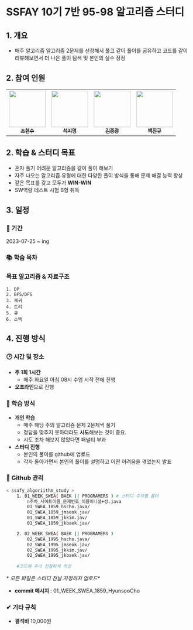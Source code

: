 # SSFAY 10기 7반 95-98 알고리즘 스터디

## 1. 개요

- 매주 알고리즘 알고리즘 2문제를 선정해서 풀고 같이 풀이를 공유하고 코드를 같이 리뷰해보면서 더 나은 풀이 탐색 및 본인의 실수 정정

## 2. 참여 인원

<table>
  <tr>
    <td align="center"><a href="https://github.com/hyunsoo10"><img src="https://avatars.githubusercontent.com/u/139304756?v=4" width="100px;" alt=""/><br /><sub><b>조현수</b></sub></a><br /></td>
    <td align="center"><a href="https://github.com/jseok0917"><img src="https://avatars.githubusercontent.com/u/139304962?v=4" width="100px;" alt=""/><br /><sub><b>석지명</b></sub></a><br /></td>
    <td align="center"><a href="https://github.com/kimjungkwang1"><img src="https://avatars.githubusercontent.com/u/134460604?v=4" width="100px;" alt=""/><br /><sub><b>김중광</b></sub></a><br /></td>
    <td align="center"><a href="https://github.com/qorwlsrb01"><img src="https://avatars.githubusercontent.com/u/139304778?v=4" width="100px;" alt=""/><br /><sub><b>백진규</b></sub></a><br /></td>   
  </tr>
</table>

## 2. 학습 & 스터디 목표

- 혼자 풀기 어려운 알고리즘을 같이 풀이 해보기
- 자주 나오는 알고리즘 유형에 대한 다양한 풀이 방식을 통해 문제 해결 능력 향상
- 같은 목표를 갖고 모두가 **WIN-WIN**
- SW역량 테스트 시험 B형 취득

## 3. 일정
### 📅 기간

2023-07-25 ~ ing


### 📚 학습 목차


### 목표 알고리즘 & 자료구조
    1. DP
    2. BFS/DFS
    3. 재귀
    4. 트리
    5. 큐
    6. 스택

## 4. 진행 방식

### 🕑 시간 및 장소

- **주 1회 1시간**
    - 매주 화요일 아침 08시 수업 시작 전에 진행
- **오프라인**으로 진행

### 📖 학습 방식

- **개인 학습**
    - 매주 해당 주의 알고리즘 문제 2문제씩 풀기
    - 정답을 맞추지 못하더라도 **시도**해보는 것이 중요.
    - 시도 조차 해보지 않았다면 패널티 부과
- **스터디 진행**
    - 본인의 풀이를 github에 업로드
    - 각자 돌아가면서 본인의 풀이를 설명하고 어떤 어려움을 겪었는지 발표

### 💾 Github 관리 

```bash
< ssafy_algoriithm_study >
	1. 01_WEEK_SWEA( BAEK || PROGRAMERS ) # 스터디 주차별 폴더
        n주차_사이트이름_문제번호_이름이니셜+성.java
		01_SWEA_1859_hscho.java/
        01_SWEA_1859_jmseok.jav/		
        01_SWEA_1859_jkkim.jav/		
        01_SWEA_1859_jkbaek.jav/

    2. 02_WEEK_SWEA( BAEK || PROGRAMERS )
		02_SWEA_1995_hscho.java/
        02_SWEA_1995_jmseok.jav/		
        02_SWEA_1995_jkkim.jav/		
        02_SWEA_1995_jkbaek.jav/
		
    #코드에 주석 친절하게 작성

```

**\** 모든 파일은 스터디 전날 자정까지 업로드\**

- **commit 메시지** : 01_WEEK_SWEA_1859_HyunsooCho


### ✔ 기타 규칙

- **결석비** 10,000원